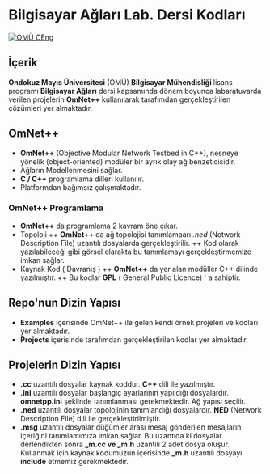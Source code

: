 # Bilgisayar Ağları Lab. Dersi Kodları

[![OMÜ CEng](https://img.shields.io/badge/OM%C3%9C-CEng-blue.svg)](http://bil.muhendislik.omu.edu.tr)

## İçerik

**Ondokuz Mayıs Üniversitesi** (OMÜ) **Bilgisayar Mühendisliği** lisans programı **Bilgisayar Ağları** dersi kapsamında 
dönem boyunca labaratuvarda verilen projelerin **OmNet++** kullanılarak tarafımdan gerçekleştirilen çözümleri yer almaktadır.

## OmNet++ 

+ **OmNet++** (Objective Modular Network Testbed in C++), nesneye yönelik (object-oriented) modüler bir ayrık olay ağ benzeticisidir.
+ Ağların Modellenmesini sağlar.
+ **C / C++** programlama dilleri kullanılır.
+ Platformdan bağımsız çalışmaktadır.

### OmNet++ Programlama

+ **OmNet++** da programlama 2 kavram öne çıkar.
+ Topoloji 
  ++ **OmNet++** da ağ topolojisi tanımlamaarı *.ned* (Network Description File) uzantılı dosyalarda gerçekleştirilir.
  ++ Kod olarak yazılabileceği gibi görsel olarakta bu tanımlamayı gerçekleştirmemize imkan sağlar.
+ Kaynak Kod ( Davranış )
  ++ **OmNet++** da yer alan modüller C++ dilinde yazılmıştır.
  ++ Bu kodlar **GPL** ( General Public Licence) ' a sahiptir.

## Repo'nun Dizin Yapısı

+ **Examples** içerisinde OmNet++ ile gelen kendi örnek projeleri ve kodları yer almaktadır.
+ **Projects** içerisinde tarafımdan gerçekleştirilen kodlar yer almaktadır.

## Projelerin Dizin Yapısı
+ **.cc** uzantılı dosyalar kaynak koddur. **C++** dili ile yazılmıştır.
+ **.ini** uzantılı dosyalar başlangıç ayarlarının yapıldığı dosyalardır. **omnetpp.ini** şeklinde tanımlanması gerekmektedir. 
  Ağ yapısı seçilir.
+ **.ned** uzantılı dosyalar topolojinin tanımlandığı dosyalardır. **NED** (Network Description File) dili ile gerçekleştirilmiştir.
+ **.msg** uzantılı dosyalar düğümler arası mesaj gönderilen mesajların içeriğini tanımlamımıza imkan sağlar. Bu uzantıda ki dosyalar
  derlendikten sonra **_m.cc ve _m.h** uzantılı 2 adet dosya oluşur. Kullanmak için kaynak kodumuzun içerisinde **_m.h** uzantılı 
  dosyayı **include** etmemiz gerekmektedir.

